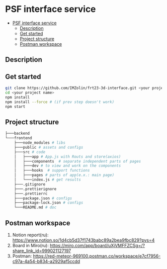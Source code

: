 # PSF interface service

- [PSF interface service](#psf-interface-service)
  - [Description](#description)
  - [Get started](#get-started)
  - [Project structure](#project-structure)
  - [Postman workspace](#postman-workspace)

## Description

## Get started

```bash
git clone https://github.com/IMZolin/frt23-3d-interface.git <your project name>
cd <your project name>
npm install 
npm install --force # (if prev step doesn't work) 
npm start
```

## Project structure

```bash
├───backend
└───frontend 
    ├───node_modules # libs
    ├───public # assets and configs
    ├───src # code
    │   ├───app # App.js with Routs and store(axios)
    │   ├───components  # separate independent parts of pages
    │   ├───dev # to view and work on the components
    │   ├───hooks  # support functions 
    │   ├───pages # parts of app(e.x.: main page)
    │   └───index.js # get results
    ├───.gitignore
    ├───.prettierignore
    ├───.prettierrc
    ├───package.json # configs 
    ├───package-lock.json # configs
    └───README.md # doc
```

## Postman workspace

1. Notion report(ru): <https://www.notion.so/1d4cb5d37f1743babc89a2bea9fbc829?pvs=4>
2. Board in Miro(ru): <https://miro.com/app/board/uXjVMFFZCSg=/?share_link_id=999021127197>
3. Postman: <https://red-meteor-969100.postman.co/workspace/e7cf7956-c97a-4a54-b834-a2929af5ccdd>

